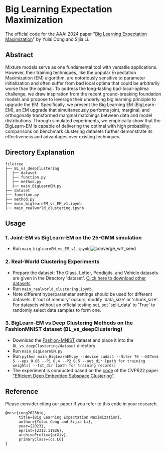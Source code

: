 # Big Learning Expectation Maximization  

The official code for the AAAI 2024 paper "[Big Learning Expectation Maximization](https://arxiv.org/abs/2312.11926)" by Yulai Cong and Sijia Li.

## Abstract
Mixture models serve as one fundamental tool with versatile applications. However, their training techniques, like the popular Expectation Maximization (EM) algorithm, are notoriously sensitive to parameter initialization and often suffer from bad local optima that could be arbitrarily worse than the optimal. To address the long-lasting bad-local-optima challenge, we draw inspiration from the recent ground-breaking foundation models and propose to leverage their underlying big learning principle to upgrade the EM. Specifically, we present the Big Learning EM (BigLearn-EM), an EM upgrade that simultaneously performs joint, marginal, and orthogonally transformed marginal matchings between data and model distributions. Through simulated experiments, we empirically show that the BigLearn-EM is capable of delivering the optimal with high probability; comparisons on benchmark clustering datasets further demonstrate its effectiveness and advantages over existing techniques.

## Directory Explanation
```
filetree 
├── BL_vs_deepClustering
│  ├── dataset
│  ├── function.py
│  ├── method.py
|  ├── main_BigLearnEM.py
├── dataset
├── function.py
├── method.py
├── main_biglearnEM_vs_EM_v1.ipynb
├── main_realworld_clustering.ipynb
```

## Usage

### 1. Joint-EM vs BigLearn-EM on the 25-GMM simulation
- Run `main_biglearnEM_vs_EM_v1.ipynb`
![converge_wrt_seed](https://github.com/YulaiCong/Big-Learning-Expectation-Maximization/assets/34753772/bae13ef1-a6be-4ac3-93b0-194951ecfb61)

### 2. Real-World Clustering Experiments
- Prepare the dataset: The Glass, Letter, Pendigits, and Vehicle datasets are given in the Directory 'dataset'. [Click here to download other datasets](https://www.csie.ntu.edu.tw/~cjlin/libsvm/index.html)
- Run `main_realworld_clustering.ipynb`.
- Note different hyperparameter settings should be used for different datasets. If 'out of memory' occurs, modify 'data_size' or 'chunk_size'. For datasets without an official testing set, set 'split_data' to 'True' to randomly select data samples to form one.
  
### 3. BigLearn-EM vs Deep Clustering Methods on the FashionMNIST dataset (BL_vs_deepClustering)
- Download the [Fashion-MNIST](https://github.com/zalandoresearch/fashion-mnist) dataset and place it into the `BL_vs_deepClustering/dataset` directory
- Run `main_BigLearnEM.py`
- Run `python main_BigLearnEM.py --device cuda:1 --Niter 70 --NITnei 5 --eps 0.05 --P1 0.4 --P2 0.5 --out_dir [path for training weights] --txt_dir [path for training records]`
- The experiment is conducted based on the [code](https://github.com/JinyuCai95/EDESC-pytorch) of the CVPR22 paper ["Efficient Deep Embedded Subspace Clustering"](https://openaccess.thecvf.com/content/CVPR2022/papers/Cai_Efficient_Deep_Embedded_Subspace_Clustering_CVPR_2022_paper.pdf).

## Reference
Please consider citing our paper if you refer to this code in your research.
```
@misc{cong2023big,
      title={Big Learning Expectation Maximization}, 
      author={Yulai Cong and Sijia Li},
      year={2023},
      eprint={2312.11926},
      archivePrefix={arXiv},
      primaryClass={cs.LG}
}
```

​     

